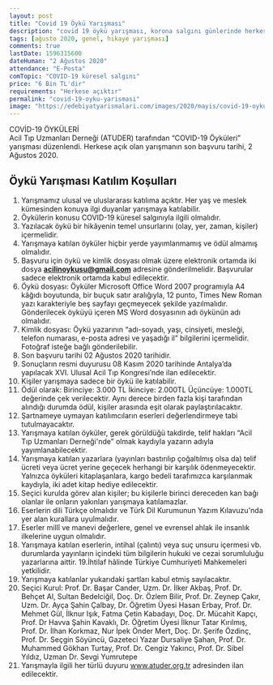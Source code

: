 ```yaml
---
layout: post
title: "Covid 19 Öykü Yarışması"
description: "covid 19 öykü yarışması, korona salgını günlerinde herkese açık bu öykü yarışmasına katılın"
tags: [ağusto 2020, genel, hikaye yarışması]
comments: true
lastDate: 1596315600    
dateHuman: "2 Ağustos 2020"
attendance: "E-Posta"
comTopic: "COVID-19 küresel salgını"
price: "6 Bin TL'dir"
requirements: "Herkese açıktır"
permalink: "covid-19-oyku-yarismasi"
image: "https://edebiyatyarismalari.com/images/2020/mayis/covid-19-oykuleri-oyku-yarismasi.jpg"
---
```


COVİD-19 ÖYKÜLERİ  
Acil Tıp Uzmanları Derneği (ATUDER) tarafından “COVID-19 Öyküleri” yarışması düzenlendi. Herkese açık olan yarışmanın son başvuru tarihi, 2 Ağustos 2020.  

## Öykü Yarışması Katılım Koşulları
1. Yarışmamız ulusal ve uluslararası katılıma açıktır. Her yaş ve meslek kümesinden konuya ilgi duyanlar yarışmaya katılabilir. 
2. Öykülerin konusu COVID-19 küresel salgınıyla ilgili olmalıdır.
3. Yazılacak öykü bir hikâyenin temel unsurlarını (olay, yer, zaman, kişiler) içermelidir. 
4. Yarışmaya katılan öyküler hiçbir yerde yayımlanmamış ve ödül almamış olmalıdır. 
5. Başvuru için öykü ve kimlik dosyası olmak üzere elektronik ortamda iki dosya **acilinoykusu@gmail.com** adresine gönderilmelidir. Başvurular sadece elektronik ortamda kabul edilecektir. 
6. Öykü dosyası: Öyküler Microsoft Office Word 2007 programıyla A4 kâğıdı boyutunda, bir buçuk satır aralığıyla, 12 punto, Times New Roman yazı karakteriyle beş sayfayı geçmeyecek şekilde yazılmalıdır. Gönderilecek öyküyü içeren MS Word dosyasının adı öykünün adı olmalıdır. 
7. Kimlik dosyası: Öykü yazarının “adı-soyadı, yaşı, cinsiyeti, mesleği, telefon numarası, e-posta adresi ve yaşadığı il” bilgilerini içermelidir. Fotoğraf isteğe bağlı gönderilebilir. 
8. Son başvuru tarihi 02 Ağustos 2020 tarihidir. 
9. Sonuçların resmi duyurusu 08 Kasım 2020 tarihinde Antalya’da yapılacak XVI. Ulusal Acil Tıp Kongresi’nde ilan edilecektir. 
10. Kişiler yarışmaya sadece bir öykü ile katılabilir. 
11. Ödül olarak:
Birinciye: 3.000 TL
İkinciye: 2.000TL 
Üçüncüye: 1.000TL değerinde çek verilecektir. Aynı derece birden fazla kişi tarafından alındığı durumda ödül, kişiler arasında eşit olarak paylaştırılacaktır. 
12. Şartnameye uymayan katılımcıların eserleri değerlendirmeye tabi tutulmayacaktır. 
13. Yarışmaya katılan öyküler, gerek görüldüğü takdirde, telif hakları “Acil Tıp Uzmanları Derneği'nde” olmak kaydıyla yazarın adıyla yayımlanabilecektir. 
14. Yarışmaya katılan yazarlara (yayınları bastırılıp çoğaltılmış olsa da) telif ücreti veya ücret yerine geçecek herhangi bir karşılık ödenmeyecektir. Yalnızca öyküleri kitaplaşanlara, kargo bedeli tarafımızca karşılanmak kaydıyla, iki adet kitap hediye edilecektir. 
15. Seçici kurulda görev alan kişiler; bu kişilerle birinci dereceden kan bağı olanlar ile onların yakınları yarışmaya katılamazlar. 
16. Eserlerin dili Türkçe olmalıdır ve Türk Dil Kurumunun Yazım Kılavuzu'nda yer alan kurallara uyulmalıdır. 
17. Eserler millî ve manevi değerlere, genel ve evrensel ahlak ile insanlık ilkelerine uygun olmalıdır. 
18. Yarışmaya katılan eserlerin, intihal (çalıntı) veya suç unsuru içermesi vb. durumlarda yayınların içindeki tüm bilgilerin hukuki ve cezai sorumluluğu yazarlarına aittir. 
19.İhtilaf hâlinde Türkiye Cumhuriyeti Mahkemeleri yetkilidir. 
20. Yarışmaya katılanlar yukarıdaki şartları kabul etmiş sayılacaktır. 
21. Seçici Kurul: Prof. Dr. Başar Cander, Uzm. Dr. İlker Akbaş, Prof. Dr. Behçet Al, Sultan Bedelciğil, Doç. Dr. Özlem Bilir, Prof. Dr. Zeynep Çakır, Uzm. Dr. Ayça Şahin Çalbay, Dr. Öğretim Üyesi Hasan Erbay, Prof. Dr. Mehmet Gül, İlknur Işık, Fatma Çetin Kabadayı, Doç. Dr. Mücahit Kapçı, Prof. Dr Havva Şahin Kavaklı, Dr. Öğretim Üyesi İlknur Tatar Kırılmış, Prof. Dr. İlhan Korkmaz, Nur İpek Önder Mert, Doç. Dr. Şerife Özdinç, Prof. Dr. Seçgin Söyüncü, Gazeteci Yazar Dursaliye Şahan, Prof. Dr. Muhammed Gökhan Turtay, Prof. Dr. Cengiz Yakıncı,  Prof. Dr. Sibel Yıldız, Uzman Dr. Sevgi Yumrutepe
22. Yarışmayla ilgili her türlü duyuru www.atuder.org.tr adresinden ilan edilecektir.